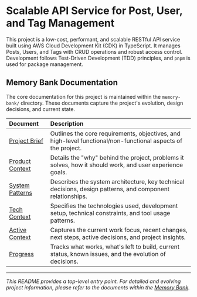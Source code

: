 # Scalable API Service for Post, User, and Tag Management

This project is a low-cost, performant, and scalable RESTful API service built using AWS Cloud Development Kit (CDK) in TypeScript. It manages Posts, Users, and Tags with CRUD operations and robust access control. Development follows Test-Driven Development (TDD) principles, and `pnpm` is used for package management.

## Memory Bank Documentation

The core documentation for this project is maintained within the `memory-bank/` directory. These documents capture the project's evolution, design decisions, and current state.

| Document                                       | Description                                                                                                |
| :--------------------------------------------- | :--------------------------------------------------------------------------------------------------------- |
| [Project Brief](./memory-bank/projectbrief.md) | Outlines the core requirements, objectives, and high-level functional/non-functional aspects of the project. |
| [Product Context](./memory-bank/productContext.md) | Details the "why" behind the project, problems it solves, how it should work, and user experience goals.   |
| [System Patterns](./memory-bank/systemPatterns.md) | Describes the system architecture, key technical decisions, design patterns, and component relationships.    |
| [Tech Context](./memory-bank/techContext.md)     | Specifies the technologies used, development setup, technical constraints, and tool usage patterns.        |
| [Active Context](./memory-bank/activeContext.md)   | Captures the current work focus, recent changes, next steps, active decisions, and project insights.       |
| [Progress](./memory-bank/progress.md)            | Tracks what works, what's left to build, current status, known issues, and the evolution of decisions.     |

---

*This README provides a top-level entry point. For detailed and evolving project information, please refer to the documents within the [Memory Bank](./memory-bank/).*
